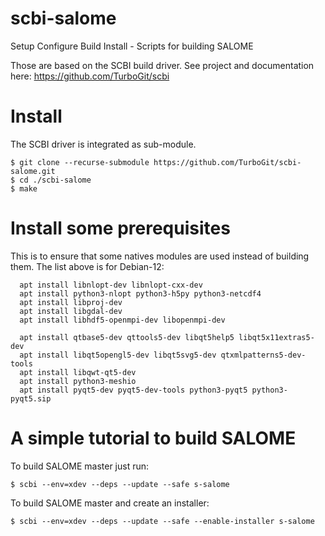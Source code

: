 # scbi-salome

Setup Configure Build Install - Scripts for building SALOME

Those are based on the SCBI build driver. See project
and documentation here: https://github.com/TurboGit/scbi

# Install

The SCBI driver is integrated as sub-module.

```
$ git clone --recurse-submodule https://github.com/TurboGit/scbi-salome.git
$ cd ./scbi-salome
$ make
```

# Install some prerequisites

  This is to ensure that some natives modules are used instead of building
  them. The list above is for Debian-12:

```
  apt install libnlopt-dev libnlopt-cxx-dev
  apt install python3-nlopt python3-h5py python3-netcdf4
  apt install libproj-dev
  apt install libgdal-dev
  apt install libhdf5-openmpi-dev libopenmpi-dev

  apt install qtbase5-dev qttools5-dev libqt5help5 libqt5x11extras5-dev
  apt install libqt5opengl5-dev libqt5svg5-dev qtxmlpatterns5-dev-tools
  apt install libqwt-qt5-dev
  apt install python3-meshio
  apt install pyqt5-dev pyqt5-dev-tools python3-pyqt5 python3-pyqt5.sip
```

# A simple tutorial to build SALOME

  To build SALOME master just run:

```
$ scbi --env=xdev --deps --update --safe s-salome
```

  To build SALOME master and create an installer:

```
$ scbi --env=xdev --deps --update --safe --enable-installer s-salome
```
